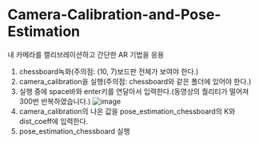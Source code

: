 # Camera-Calibration-and-Pose-Estimation
 내 카메라를 캘리브레이션하고 간단한 AR 기법을 응용

1. chessboard녹화(주의점: (10, 7)보드판 전체가 보여야 한다.)
2. camera_calibration을 실행(주의점: chessboard와 같은 폴더에 있어야 한다.)
3. 실행 중에 space바와 enter키를 연달아서 입력한다.(동영상의 퀄리티가 떨어져 300번 반복하였습니다.)
![image](https://user-images.githubusercontent.com/50050003/235073444-746e39e3-a050-4f2e-acf6-ffaef2aee1c9.png)
4. camera_calibration의 나온 값을 pose_estimation_chessboard의 K와 dist_coeff에 입력한다.
5. pose_estimation_chessboard 실행
